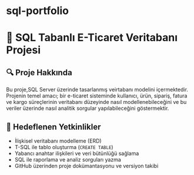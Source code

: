 # sql-portfolio
# 🛒 SQL Tabanlı E-Ticaret Veritabanı Projesi

## 🔍 Proje Hakkında
Bu proje,SQL Server üzerinde tasarlanmış veirtabanı modelini içermektedir.
Projenin temel amacı; bir e-ticaret sisteminde kullanıcı, ürün, sipariş, fatura ve kargo süreçlerinin veritabanı düzeyinde nasıl modellenebileceğini ve bu veriler üzerinde nasıl analitik sorgular yapılabileceğini göstermektir.

## 🎯 Hedeflenen Yetkinlikler
- İlişkisel veritabanı modelleme (ERD)
- T-SQL ile tablo oluşturma (`CREATE TABLE`)
- Yabancı anahtar ilişkileri ve veri bütünlüğü sağlama
- SQL ile raporlama ve analiz sorguları yazma
- GitHub üzerinden proje dokümantasyonu ve versiyon takibi
